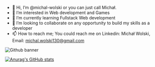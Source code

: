 - 👋 Hi, I’m @michal-wolski or you can just call Michał.
- 👀 I’m interested in Web development and Games
- 🌱 I’m currently learning Fullstack Web development
- 💞️ I’m looking to collaborate on any opportunity to build my skills as a developer
- 📫 How to reach me; You could reach me on Linkedin: Michał Wolski, Email: michal.wolski130@gmail.com                                                     

![Github banner](https://user-images.githubusercontent.com/105940217/183532454-0a795968-5e5c-4f00-8ca4-8a9557f5be4a.png)

[![Anurag's GitHub stats](https://github-readme-stats.vercel.app/api?username=michal-wolski)](https://github.com/anuraghazra/github-readme-stats)
